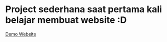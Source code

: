 # Project sederhana saat pertama kali belajar membuat website :D

<a href="https://mfebriann.github.io/Website-sederhana/"> Demo Website </a>
